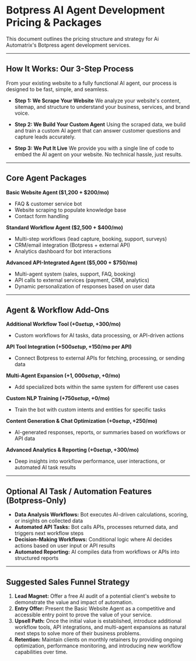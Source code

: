 # Botpress AI Agent Development Pricing & Packages

This document outlines the pricing structure and strategy for Ai Automatrix's Botpress agent development services.

---

## How It Works: Our 3-Step Process

From your existing website to a fully functional AI agent, our process is designed to be fast, simple, and seamless.

- **Step 1: We Scrape Your Website**
  We analyze your website's content, sitemap, and structure to understand your business, services, and brand voice.

- **Step 2: We Build Your Custom Agent**
  Using the scraped data, we build and train a custom AI agent that can answer customer questions and capture leads accurately.

- **Step 3: We Put It Live**
  We provide you with a single line of code to embed the AI agent on your website. No technical hassle, just results.

---

## Core Agent Packages

**Basic Website Agent ($1,200 + $200/mo)**
- FAQ & customer service bot
- Website scraping to populate knowledge base
- Contact form handling

**Standard Workflow Agent ($2,500 + $400/mo)**
- Multi-step workflows (lead capture, booking, support, surveys)
- CRM/email integration (Botpress + external API)
- Analytics dashboard for bot interactions

**Advanced API-Integrated Agent ($5,000 + $750/mo)**
- Multi-agent system (sales, support, FAQ, booking)
- API calls to external services (payment, CRM, analytics)
- Dynamic personalization of responses based on user data

---

## Agent & Workflow Add-Ons

**Additional Workflow Tool (+$0 setup, +$300/mo)**
- Custom workflows for AI tasks, data processing, or API-driven actions

**API Tool Integration (+$500 setup, +$150/mo per API)**
- Connect Botpress to external APIs for fetching, processing, or sending data

**Multi-Agent Expansion (+$1,000 setup, +$0/mo)**
- Add specialized bots within the same system for different use cases

**Custom NLP Training (+$750 setup, +$0/mo)**
- Train the bot with custom intents and entities for specific tasks

**Content Generation & Chat Optimization (+$0 setup, +$250/mo)**
- AI-generated responses, reports, or summaries based on workflows or API data

**Advanced Analytics & Reporting (+$0 setup, +$300/mo)**
- Deep insights into workflow performance, user interactions, or automated AI task results

---

## Optional AI Task / Automation Features (Botpress-Only)

- **Data Analysis Workflows:** Bot executes AI-driven calculations, scoring, or insights on collected data
- **Automated API Tasks:** Bot calls APIs, processes returned data, and triggers next workflow steps
- **Decision-Making Workflows:** Conditional logic where AI decides actions based on user input or API results
- **Automated Reporting:** AI compiles data from workflows or APIs into structured reports

---

## Suggested Sales Funnel Strategy

1.  **Lead Magnet:** Offer a free AI audit of a potential client's website to demonstrate the value and impact of automation.
2.  **Entry Offer:** Present the Basic Website Agent as a competitive and accessible entry point to prove the value of your service.
3.  **Upsell Path:** Once the initial value is established, introduce additional workflow tools, API integrations, and multi-agent expansions as natural next steps to solve more of their business problems.
4.  **Retention:** Maintain clients on monthly retainers by providing ongoing optimization, performance monitoring, and introducing new workflow capabilities over time.
